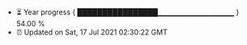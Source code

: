 - ⏳ Year progress { ████████████████▁▁▁▁▁▁▁▁▁▁▁▁▁▁ } 54.00 %
- ⏰ Updated on Sat, 17 Jul 2021 02:30:22 GMT


